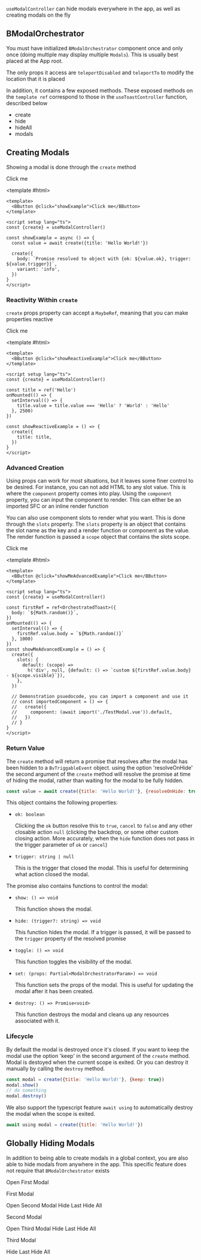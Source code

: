 <ComposableHeader path="useModalController/index.ts" title="useModalController" />

<div class="lead mb-5">

`useModalController` can hide modals everywhere in the app, as well as creating modals on the fly

</div>

<UsePluginAlert />

## BModalOrchestrator

You must have initialized `BModalOrchestrator` component once and only once (doing multiple may display multiple `Modals`). This is usually best placed at the App root.

<HighlightCard>
<template #html>

```vue-html
<BModalOrchestrator />
```

</template>
</HighlightCard>

The only props it access are `teleportDisabled` and `teleportTo` to modify the location that it is placed

In addition, it contains a few exposed methods. These exposed methods on the `template ref` correspond to those in the `useToastController` function, described below

- create
- hide
- hideAll
- modals

## Creating Modals

Showing a modal is done through the `create` method

<HighlightCard>
  <BButton @click="showExample">Click me</BButton>

<template #html>

```vue
<template>
  <BButton @click="showExample">Click me</BButton>
</template>

<script setup lang="ts">
const {create} = useModalController()

const showExample = async () => {
  const value = await create({title: 'Hello World!'})

  create({
    body: `Promise resolved to object with {ok: ${value.ok}, trigger: ${value.trigger}}`,
    variant: 'info',
  })
}
</script>
```

  </template>
</HighlightCard>

### Reactivity Within `create`

`create` props property can accept a `MaybeRef`, meaning that you can make properties reactive

<HighlightCard>
  <BButton @click="showReactiveExample">Click me</BButton>

<template #html>

```vue
<template>
  <BButton @click="showReactiveExample">Click me</BButton>
</template>

<script setup lang="ts">
const {create} = useModalController()

const title = ref('Hello')
onMounted(() => {
  setInterval(() => {
    title.value = title.value === 'Hello' ? 'World' : 'Hello'
  }, 2500)
})

const showReactiveExample = () => {
  create({
    title: title,
  })
}
</script>
```

  </template>
</HighlightCard>

### Advanced Creation

Using props can work for most situations, but it leaves some finer control to be desired. For instance, you can not add HTML to any slot value. This is where the `component` property comes into play. Using the `component` property, you can input the component to render. This can either be an imported SFC or an inline render function

You can also use component slots to render what you want. This is done through the `slots` property. The `slots` property is an object that contains the slot name as the key and a render function or component as the value. The render function is passed a `scope` object that contains the slots scope.

<HighlightCard>
  <BButton @click="showMeAdvancedExample">Click me</BButton>

<template #html>

```vue
<template>
  <BButton @click="showMeAdvancedExample">Click me</BButton>
</template>

<script setup lang="ts">
const {create} = useModalController()

const firstRef = ref<OrchestratedToast>({
  body: `${Math.random()}`,
})
onMounted(() => {
  setInterval(() => {
    firstRef.value.body = `${Math.random()}`
  }, 1000)
})
const showMeAdvancedExample = () => {
  create({
    slots: {
      default: (scope) =>
        h('div', null, {default: () => `custom ${firstRef.value.body} - ${scope.visible}`}),
    },
  })

  // Demonstration psuedocode, you can import a component and use it
  // const importedComponent = () => {
  //   create({
  //     component: (await import('./TestModal.vue')).default,
  //   })
  // }
}
</script>
```

  </template>
</HighlightCard>

### Return Value

The `create` method will return a promise that resolves after the modal has been hidden to a `BvTriggableEvent` object.
using the option 'resolveOnHide' the second argument of the `create` method will resolve the promise at time of hiding the modal, rather than waiting for the modal to be fully hidden.

```js
const value = await create({title: 'Hello World!'}, {resolveOnHide: true})
```

This object contains the following properties:

- `ok: boolean`

  Clicking the `ok` button resolve this to `true`, `cancel` to `false` and any other closable action `null` (clicking the backdrop, or some other custom closing action. More accurately, when the `hide` function does not pass in the trigger parameter of `ok` or `cancel`)

- `trigger: string | null`

  This is the trigger that closed the modal. This is useful for determining what action closed the modal.

The promise also contains functions to control the modal:

- `show: () => void`

  This function shows the modal.

- `hide: (trigger?: string) => void`

  This function hides the modal. If a trigger is passed, it will be passed to the `trigger` property of the resolved promise

- `toggle: () => void`

  This function toggles the visibility of the modal.

- `set: (props: Partial<ModalOrchestratorParam>) => void`

  This function sets the props of the modal. This is useful for updating the modal after it has been created.

- `destroy: () => Promise<void>`

  This function destroys the modal and cleans up any resources associated with it.

### Lifecycle

By default the modal is destroyed once it's closed. If you want to keep the modal use the option 'keep' in the second argument of the `create` method.
Modal is destoyed when the current scope is exited. Or you can destroy it manually by calling the `destroy` method.

```js
const modal = create({title: 'Hello World!'}, {keep: true})
modal.show()
// do something
modal.destroy()
```

We also support the typescript feature `await using` to automatically destroy the modal when the scope is exited.

```js
await using modal = create({title: 'Hello World!'})
```

## Globally Hiding Modals

In addition to being able to create modals in a global context, you are also able to hide modals from anywhere in the app. This specific feature does not require that `BModalOrchestrator` exists

<HighlightCard>
  <BButton @click="nestedModal1 = !nestedModal1">Open First Modal</BButton>
  <BModal v-model="nestedModal1" title="First Modal" ok-only>
    <p class="my-2">First Modal</p>
    <BButtonGroup>
      <BButton @click="nestedModal2 = !nestedModal2">Open Second Modal</BButton>
      <BButton @click="hide">Hide Last</BButton>
      <BButton @click="hideAll">Hide All</BButton>
    </BButtonGroup>
  </BModal>
  <BModal v-model="nestedModal2" title="Second Modal" ok-only>
    <p class="my-2">Second Modal</p>
    <BButtonGroup>
      <BButton @click="nestedModal3 = !nestedModal3" size="sm">Open Third Modal</BButton>
      <BButton @click="hide">Hide Last</BButton>
      <BButton @click="hideAll">Hide All</BButton>
    </BButtonGroup>
  </BModal>
  <BModal v-model="nestedModal3" title="Third Modal" ok-only>
    <p class="my-1">Third Modal</p>
    <BButtonGroup>
      <BButton @click="hide">Hide Last</BButton>
      <BButton @click="hideAll">Hide All</BButton>
    </BButtonGroup>
  </BModal>
  <template #html>

```vue
<template>
  <BButton @click="nestedModal1 = !nestedModal1">Open First Modal</BButton>
  <BModal v-model="nestedModal1" title="First Modal" ok-only>
    <p class="my-2">First Modal</p>
    <BButtonGroup>
      <BButton @click="nestedModal2 = !nestedModal2">Open Second Modal</BButton>
      <BButton @click="hide">Hide Last</BButton>
      <BButton @click="hideAll">Hide All</BButton>
    </BButtonGroup>
  </BModal>
  <BModal v-model="nestedModal2" title="Second Modal" ok-only>
    <p class="my-2">Second Modal</p>
    <BButtonGroup>
      <BButton @click="nestedModal3 = !nestedModal3" size="sm">Open Third Modal</BButton>
      <BButton @click="hide">Hide Last</BButton>
      <BButton @click="hideAll">Hide All</BButton>
    </BButtonGroup>
  </BModal>
  <BModal v-model="nestedModal3" title="Third Modal" ok-only>
    <p class="my-1">Third Modal</p>
    <BButtonGroup>
      <BButton @click="hide">Hide Last</BButton>
      <BButton @click="hideAll">Hide All</BButton>
    </BButtonGroup>
  </BModal>
</template>

<script setup lang="ts">
const nestedModal1 = ref(false)
const nestedModal2 = ref(false)
const nestedModal3 = ref(false)

const {hide, hideAll} = useModalController()
</script>
```

  </template>
</HighlightCard>

<script setup lang="ts">
import {BButton, BModal, useModalController, BButtonGroup, useModal} from 'bootstrap-vue-next'
import HighlightCard from '../../components/HighlightCard.vue'

import UsePluginAlert from '../../components/UsePluginAlert.vue'
import {ref, computed, h, onMounted} from 'vue'
import ComposableHeader from './ComposableHeader.vue'

const nestedModal1 = ref(false)
const nestedModal2 = ref(false)
const nestedModal3 = ref(false)

const {hide, hideAll, create} = useModalController()
const modal = useModal()

const title = ref('Hello')

onMounted(() => {
  setInterval(() => {
    title.value = title.value === 'Hello' ? 'World' : 'Hello'
  }, 1000)
})

const showExample = async () => {
  const value = await create({ body: 'Hello World!' })

  create({ body: `Promise resolved to object with {ok: ${value.ok}, trigger: ${value.trigger}}`, variant: 'info' })
}

const showReactiveExample = () => {
  create({
      title: title,
  })
}

const firstRef = ref<OrchestratedToast>({
  body: `${Math.random()}`,
})
onMounted(() => {
  setInterval(() => {
    firstRef.value.body = `${Math.random()}`
  }, 1000)
})

const showMeAdvancedExample = () => {
  create({
    slots: {
      default: (scope) => h('div', null, {default: () => `custom ${firstRef.value.body} - ${scope.visible}`}),
    },
  })
}
</script>
